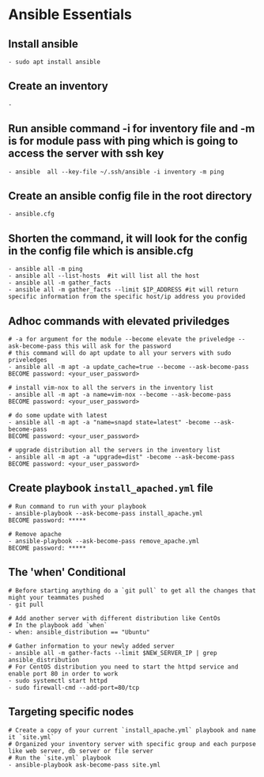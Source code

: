 
# Ansible Essentials

## Install ansible
    - sudo apt install ansible

## Create an inventory
    - 
## Run ansible command -i for inventory file and -m is for module pass with ping which is going to access the server with ssh key
    - ansible  all --key-file ~/.ssh/ansible -i inventory -m ping

## Create an ansible config file in the root directory
    - ansible.cfg

## Shorten the command, it will look for the config in the config file which is ansible.cfg 
    - ansible all -m ping
    - ansible all --list-hosts  #it will list all the host
    - ansible all -m gather_facts 
    - ansible all -m gather_facts --limit $IP_ADDRESS #it will return specific information from the specific host/ip address you provided

## Adhoc commands with elevated priviledges
    # -a for argument for the module --become elevate the priveledge --ask-become-pass this will ask for the password
    # this command will do apt update to all your servers with sudo priveledges
    - ansible all -m apt -a update_cache=true --become --ask-become-pass 
    BECOME password: <your_user_password>

    # install vim-nox to all the servers in the inventory list
    - ansible all -m apt -a name=vim-nox --become --ask-become-pass
    BECOME password: <your_user_password>

    # do some update with latest
    - ansible all -m apt -a "name=snapd state=latest" -become --ask-become-pass
    BECOME password: <your_user_password>

    # upgrade distribution all the servers in the inventory list
    - ansible all -m apt -a "upgrade=dist" -become --ask-become-pass
    BECOME password: <your_user_password>

## Create playbook `install_apached.yml` file
    # Run command to run with your playbook
    - ansible-playbook --ask-become-pass install_apache.yml
    BECOME password: *****

    # Remove apache
    - ansible-playbook --ask-become-pass remove_apache.yml
    BECOME password: *****

## The 'when' Conditional
    # Before starting anything do a `git pull` to get all the changes that might your teammates pushed
    - git pull

    # Add another server with different distribution like CentOs
    # In the playbook add `when`
    - when: ansible_distribution == "Ubuntu"
    
    # Gather information to your newly added server
    - ansible all -m gather-facts --limit $NEW_SERVER_IP | grep ansible_distribution
    # For CentOS distribution you need to start the httpd service and enable port 80 in order to work
    - sudo systemctl start httpd
    - sudo firewall-cmd --add-port=80/tcp

## Targeting specific nodes
    # Create a copy of your current `install_apache.yml` playbook and name it `site.yml`
    # Organized your inventory server with specific group and each purpose like web server, db server or file server
    # Run the `site.yml` playbook
    - ansible-playbook ask-become-pass site.yml